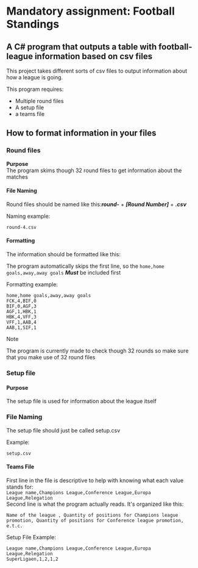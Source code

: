 # Mandatory assignment: Football Standings

##  A C# program that outputs a table with football-league information based on csv files

This project takes different sorts of csv files to output information
about how a league is going.

This program requires:
* Multiple round files
* A setup file
* a teams file

## How to format information in your files

### Round files

**Purpose**\
The program skims though 32 round files to get information about the matches

#### File Naming
Round files should be named like this:***round-*** + ***[Round Number]*** + ***.csv***

Naming example:
```
round-4.csv
```

#### Formatting
The information should be formatted like this:

The program automatically skips the first line, so the ```home,home goals,away,away goals```  ***Must*** be included first

Formatting example:
```
home,home goals,away,away goals
FCK,4,BIF,0
BIF,0,AGF,3
AGF,1,HBK,1
HBK,4,VFF,3
VFF,1,AAB,4
AAB,1,SIF,1
```
> [!NOTE]
> The program is currently made to check though 32 rounds so make sure that you make use of 32 round files

### Setup file

#### Purpose
The setup file is used for information about the league itself

### File Naming
The setup file should just be called setup.csv

Example:
```
setup.csv
```
#### Teams File
First line in the file is descriptive to help with knowing what each value stands for:\
```League name,Champions League,Conference League,Europa League,Relegation```\
Second line is what the program actually reads. It's organized like this:
```
Name of the league , Quantity of positions for Champions league promotion, Quantity of positions for Conference league promotion, e.t.c.
```


Setup File Example:
```
League name,Champions League,Conference League,Europa League,Relegation
SuperLigaen,1,2,1,2
```






